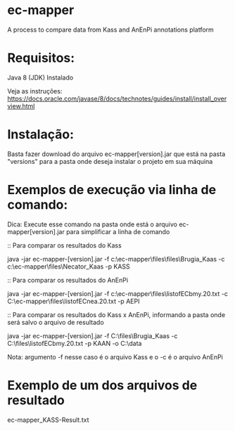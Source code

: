 # ec-mapper
A process to compare data from Kass and AnEnPi annotations platform

# Requisitos:
Java 8 (JDK) Instalado 

Veja as instruções:
https://docs.oracle.com/javase/8/docs/technotes/guides/install/install_overview.html

# Instalação:

Basta fazer download do arquivo ec-mapper[version].jar que está na pasta "versions" para a pasta onde deseja instalar o projeto em sua máquina

# Exemplos de execução via linha de comando:

Dica: Execute esse comando na pasta onde está o arquivo ec-mapper[version].jar para simplificar a linha de comando
 
:: Para comparar os resultados do Kass

java -jar ec-mapper-[version].jar -f c:\ec-mapper\files\files\Brugia_Kaas -c c:\ec-mapper\files\Necator_Kaas -p KASS

:: Para comparar os resultados do AnEnPi

java -jar ec-mapper-[version].jar -f c:\ec-mapper\files\listofECbmy.20.txt -c C:\ec-mapper\files\listofECnea.20.txt -p AEPI

:: Para comparar os resultados do Kass x AnEnPi, informando a pasta onde será salvo o arquivo de resultado

java -jar ec-mapper-[version].jar -f C:\files\Brugia_Kaas -c C:\files\listofECbmy.20.txt -p KAAN  -o C:\data

Nota: argumento -f nesse caso é o arquivo Kass e o -c é o arquivo AnEnPi

# Exemplo de um dos arquivos de resultado
ec-mapper_KASS-Result.txt
